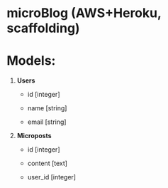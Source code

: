 # microBlog (AWS+Heroku, scaffolding) 

#     Models: 

1. **Users**

     - id    [integer]

     - name  [string]

     - email [string]

2. **Microposts**

     - id      [integer]

     - content [text]

     - user_id [integer]